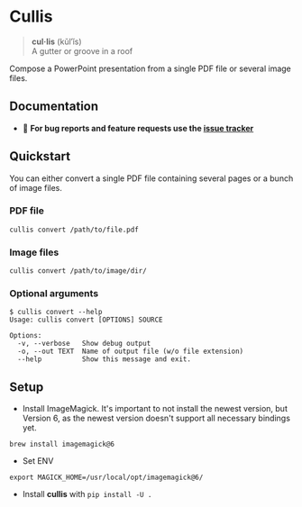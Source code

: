 # Cullis

> **cul·lis** (kŭl′ĭs)    
> A gutter or groove in a roof

Compose a PowerPoint presentation from a single PDF file or several image files.


## Documentation

* :bug: **For bug reports and feature requests use the [issue tracker](https://git.point-8.de/dev/friday-tasks/issues)**


## Quickstart

You can either convert a single PDF file containing several pages or a bunch of image files.

### PDF file

```
cullis convert /path/to/file.pdf
```

### Image files

```
cullis convert /path/to/image/dir/
```

### Optional arguments

```
$ cullis convert --help
Usage: cullis convert [OPTIONS] SOURCE

Options:
  -v, --verbose   Show debug output
  -o, --out TEXT  Name of output file (w/o file extension)
  --help          Show this message and exit.
```

## Setup

* Install ImageMagick. It's important to not install the newest version, but Version 6, as the newest version doesn't support all necessary bindings yet.

```
brew install imagemagick@6
```

* Set ENV

```
export MAGICK_HOME=/usr/local/opt/imagemagick@6/
```

* Install **cullis** with `pip install -U .`
